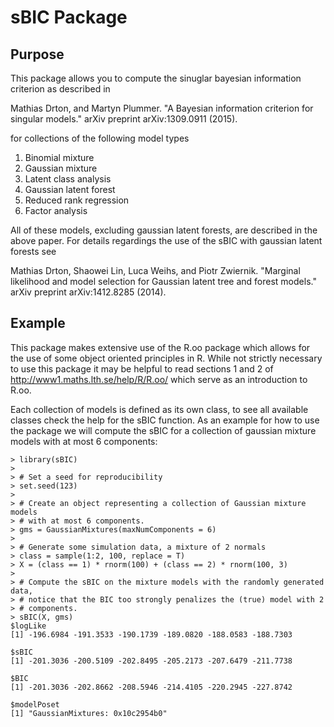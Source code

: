 # sBIC Package

## Purpose

This package allows you to compute the sinuglar bayesian information criterion
as described in

Mathias Drton, and Martyn Plummer. "A Bayesian information criterion for
singular models." arXiv preprint arXiv:1309.0911 (2015).

for collections of the following model types

1. Binomial mixture
2. Gaussian mixture
3. Latent class analysis
4. Gaussian latent forest
5. Reduced rank regression
6. Factor analysis

All of these models, excluding gaussian latent forests, are described in the
above paper. For details regardings the use of the sBIC with gaussian latent
forests see 

Mathias Drton, Shaowei Lin, Luca Weihs, and Piotr Zwiernik. "Marginal likelihood
and model selection for Gaussian latent tree and forest models." arXiv preprint
arXiv:1412.8285 (2014).

## Example

This package makes extensive use of the R.oo package which allows for the use
of some object oriented principles in R. While not strictly necessary to use
this package it may be helpful to read sections 1 and 2 of
http://www1.maths.lth.se/help/R/R.oo/ which serve as an introduction to R.oo.

Each collection of models is defined as its own class, to see all available
classes check the help for the sBIC function. As an example for how to use the
package we will compute the sBIC for a collection of gaussian mixture models
with at most 6 components:

```
> library(sBIC)
>
> # Set a seed for reproducibility
> set.seed(123)
> 
> # Create an object representing a collection of Gaussian mixture models
> # with at most 6 components.
> gms = GaussianMixtures(maxNumComponents = 6)
>
> # Generate some simulation data, a mixture of 2 normals
> class = sample(1:2, 100, replace = T)
> X = (class == 1) * rnorm(100) + (class == 2) * rnorm(100, 3)
> 
> # Compute the sBIC on the mixture models with the randomly generated data,
> # notice that the BIC too strongly penalizes the (true) model with 2
> # components.
> sBIC(X, gms)
$logLike
[1] -196.6984 -191.3533 -190.1739 -189.0820 -188.0583 -188.7303

$sBIC
[1] -201.3036 -200.5109 -202.8495 -205.2173 -207.6479 -211.7738

$BIC
[1] -201.3036 -202.8662 -208.5946 -214.4105 -220.2945 -227.8742

$modelPoset
[1] "GaussianMixtures: 0x10c2954b0"
```